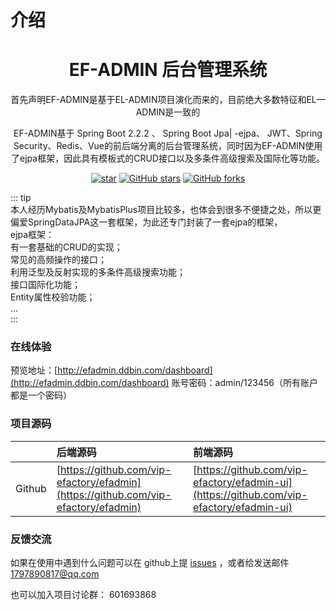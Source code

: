# 介绍
<center><h1>EF-ADMIN 后台管理系统</h1></center>
<center><p>首先声明EF-ADMIN是基于EL-ADMIN项目演化而来的，目前绝大多数特征和EL—ADMIN是一致的</p></center>
<center><p>EF-ADMIN基于 Spring Boot 2.2.2 、 Spring Boot Jpa| -ejpa、 JWT、Spring Security、Redis、Vue的前后端分离的后台管理系统，同时因为EF-ADMIN使用了ejpa框架，因此具有模板式的CRUD接口以及多条件高级搜索及国际化等功能。</p></center>
<center>

[![star](https://github.com/vip-efactory/efadmin/badge/star.svg?theme=white)](https://github.com/vip-efactory/efadmin)
[![GitHub stars](https://img.shields.io/github/stars/vip-efactory/efadmin.svg?style=social&label=Stars)](https://github.com/vip-efactory/efadmin)
[![GitHub forks](https://img.shields.io/github/forks/vip-efactory/efadmin.svg?style=social&label=Fork)](https://github.com/vip-efactory/efadmin)

</center>

::: tip  
本人经历Mybatis及MybatisPlus项目比较多，也体会到很多不便捷之处，所以更偏爱SpringDataJPA这一套框架，为此还专门封装了一套ejpa的框架，  
ejpa框架：  
有一套基础的CRUD的实现；  
常见的高频操作的接口；  
利用泛型及反射实现的多条件高级搜索功能；  
接口国际化功能；  
Entity属性校验功能；  
...  
:::

### 在线体验
预览地址：[http://efadmin.ddbin.com/dashboard](http://efadmin.ddbin.com/dashboard)
账号密码：admin/123456（所有账户都是一个密码）

### 项目源码

|        | 后端源码                                                                            | 前端源码                                                                                  |
|:-------|:-----------------------------------------------------------------------------------|:-----------------------------------------------------------------------------------------|
| Github | [https://github.com/vip-efactory/efadmin](https://github.com/vip-efactory/efadmin) | [https://github.com/vip-efactory/efadmin-ui](https://github.com/vip-efactory/efadmin-ui) |

### 反馈交流
如果在使用中遇到什么问题可以在 github上提
[issues](https://github.com/vip-efactory/efadmin/issues) ，或者给发送邮件
1797890817@qq.com

也可以加入项目讨论群： 601693868

